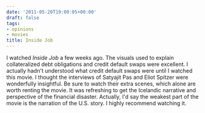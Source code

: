 ```yaml
---
date: '2011-05-20T19:00:05+00:00'
draft: false
tags:
- opinions
- movies
title: Inside Job
---
```


I watched *Inside Job* a few weeks ago. The visuals used to explain collateralized debt obligations and credit default swaps were excellent. I actually hadn't understood what credit default swaps were until I watched this movie. I thought the interviews of Satyajit Pas and Eliot Spitzer were wonderfully insightful. Be sure to watch their extra scenes, which alone are worth renting the movie. It was refreshing to get the Icelandic narrative and perspective of the financial disaster. Actually, I'd say the weakest part of the movie is the narration of the U.S. story. I highly recommend watching it.
